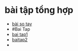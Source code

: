 # bài tập tổng hợp
- [bài so tay](https://www.jdoodle.com/embed/v0/5I7B)
- #Bai Tap
- [bai tap1](https://www.jdoodle.com/embed/v0/5I7L)
- [baitap2](https://www.jdoodle.com/embed/v0/5Axu)
- 
